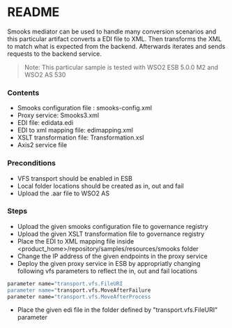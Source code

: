 # README

Smooks mediator can be used to handle many conversion scenarios and this particular artifact converts a EDI file to XML. Then transforms the XML to match what is expected from the backend. Afterwards iterates and sends requests to the backend service.
> Note: This particular sample is tested with WSO2 ESB 5.0.0 M2 and WSO2 AS 530
### Contents 

  - Smooks configuration file : smooks-config.xml
  - Proxy service: Smooks3.xml
  - EDI file: edidata.edi
  - EDI to xml mapping file: edimapping.xml
  - XSLT transformation file: Transformation.xsl
  - Axis2 service file

### Preconditions
- VFS transport should be enabled in ESB
- Local folder locations should be created as in, out and fail
- Upload the .aar file to WSO2 AS

### Steps
- Upload the given smooks configuration file to governance registry
- Upload the given XSLT transformation file to governance registry
- Place the EDI to XML mapping file inside <product_home>/repository/samples/resources/smooks folder
- Change the IP address of the given endpoints in the proxy service
- Deploy the given proxy service in ESB by appropriatly changing following vfs parameters to reflect the in, out and fail locations
```sh
parameter name="transport.vfs.FileURI
parameter name="transport.vfs.MoveAfterFailure
parameter name="transport.vfs.MoveAfterProcess
```
- Place the given edi file in the folder defined by "transport.vfs.FileURI" parameter
